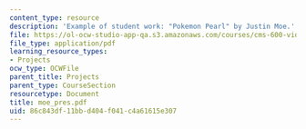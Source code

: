 ```yaml
---
content_type: resource
description: 'Example of student work: "Pokemon Pearl" by Justin Moe.'
file: https://ol-ocw-studio-app-qa.s3.amazonaws.com/courses/cms-600-videogame-theory-and-analysis-fall-2007/86c843df11bbd404f041c4a61615e307_moe_pres.pdf
file_type: application/pdf
learning_resource_types:
- Projects
ocw_type: OCWFile
parent_title: Projects
parent_type: CourseSection
resourcetype: Document
title: moe_pres.pdf
uid: 86c843df-11bb-d404-f041-c4a61615e307
---
```

